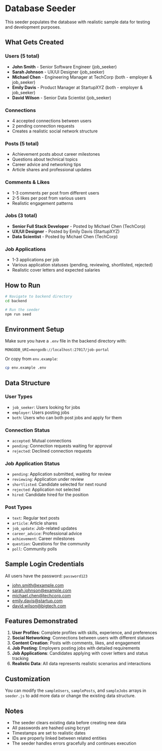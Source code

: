 # Database Seeder

This seeder populates the database with realistic sample data for testing and development purposes.

## What Gets Created

### Users (5 total)

- **John Smith** - Senior Software Engineer (job_seeker)
- **Sarah Johnson** - UX/UI Designer (job_seeker)
- **Michael Chen** - Engineering Manager at TechCorp (both - employer & job_seeker)
- **Emily Davis** - Product Manager at StartupXYZ (both - employer & job_seeker)
- **David Wilson** - Senior Data Scientist (job_seeker)

### Connections

- 4 accepted connections between users
- 2 pending connection requests
- Creates a realistic social network structure

### Posts (5 total)

- Achievement posts about career milestones
- Questions about technical topics
- Career advice and networking tips
- Article shares and professional updates

### Comments & Likes

- 1-3 comments per post from different users
- 2-5 likes per post from various users
- Realistic engagement patterns

### Jobs (3 total)

- **Senior Full Stack Developer** - Posted by Michael Chen (TechCorp)
- **UX/UI Designer** - Posted by Emily Davis (StartupXYZ)
- **Data Scientist** - Posted by Michael Chen (TechCorp)

### Job Applications

- 1-3 applications per job
- Various application statuses (pending, reviewing, shortlisted, rejected)
- Realistic cover letters and expected salaries

## How to Run

```bash
# Navigate to backend directory
cd backend

# Run the seeder
npm run seed
```

## Environment Setup

Make sure you have a `.env` file in the backend directory with:

```
MONGODB_URI=mongodb://localhost:27017/job-portal
```

Or copy from `env.example`:

```bash
cp env.example .env
```

## Data Structure

### User Types

- `job_seeker`: Users looking for jobs
- `employer`: Users posting jobs
- `both`: Users who can both post jobs and apply for them

### Connection Status

- `accepted`: Mutual connections
- `pending`: Connection requests waiting for approval
- `rejected`: Declined connection requests

### Job Application Status

- `pending`: Application submitted, waiting for review
- `reviewing`: Application under review
- `shortlisted`: Candidate selected for next round
- `rejected`: Application not selected
- `hired`: Candidate hired for the position

### Post Types

- `text`: Regular text posts
- `article`: Article shares
- `job_update`: Job-related updates
- `career_advice`: Professional advice
- `achievement`: Career milestones
- `question`: Questions for the community
- `poll`: Community polls

## Sample Login Credentials

All users have the password: `password123`

- john.smith@example.com
- sarah.johnson@example.com
- michael.chen@techcorp.com
- emily.davis@startup.com
- david.wilson@bigtech.com

## Features Demonstrated

1. **User Profiles**: Complete profiles with skills, experience, and preferences
2. **Social Networking**: Connections between users with different statuses
3. **Content Creation**: Posts with comments, likes, and engagement
4. **Job Posting**: Employers posting jobs with detailed requirements
5. **Job Applications**: Candidates applying with cover letters and status tracking
6. **Realistic Data**: All data represents realistic scenarios and interactions

## Customization

You can modify the `sampleUsers`, `samplePosts`, and `sampleJobs` arrays in `seeder.js` to add more data or change the existing data structure.

## Notes

- The seeder clears existing data before creating new data
- All passwords are hashed using bcrypt
- Timestamps are set to realistic dates
- IDs are properly linked between related entities
- The seeder handles errors gracefully and continues execution

